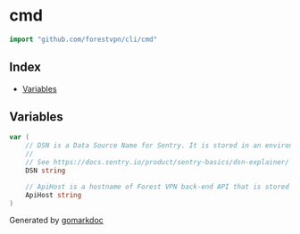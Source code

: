 <!-- Code generated by gomarkdoc. DO NOT EDIT -->

# cmd

```go
import "github.com/forestvpn/cli/cmd"
```

## Index

- [Variables](<#variables>)


## Variables

```go
var (
    // DSN is a Data Source Name for Sentry. It is stored in an environment variable and assigned during the build with ldflags.
    //
    // See https://docs.sentry.io/product/sentry-basics/dsn-explainer/ for more information.
    DSN string

    // ApiHost is a hostname of Forest VPN back-end API that is stored in an environment variable and assigned during the build with ldflags.
    ApiHost string
)
```



Generated by [gomarkdoc](<https://github.com/princjef/gomarkdoc>)
